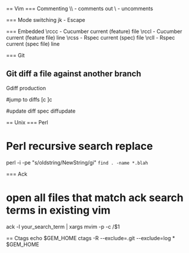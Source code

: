 == Vim
=== Commenting
\\\  - comments out
\\   - uncomments

=== Mode switching
jk - Escape

=== Embedded
\rccc  - Cucumber current (feature) file
\rccl  - Cucumber current (feature file) line
\rcss  - Rspec current (spec) file
\rcll  - Rspec current (spec file) line

=== Git
## Git diff a file against another branch
Gdiff production

#jump to diffs
[c
]c

#update diff spec
diffupdate

== Unix
=== Perl
# Perl recursive search replace
perl -i -pe "s/oldstring/NewString/gi" `find . -name *.blah`

=== Ack
# open all files that match ack search terms in existing vim
ack -l your_search_term | xargs mvim -p -c /$1

== Ctags
echo $GEM_HOME
ctags -R --exclude=.git --exclude=log * $GEM_HOME

